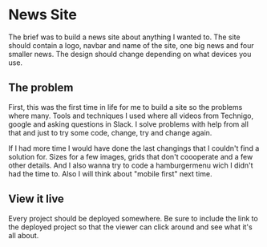 # News Site

The brief was to build a news site about anything I wanted to. The site should contain a logo, navbar and name of the site, one big news and four smaller news. The design should change depending on what devices you use.

## The problem

First, this was the first time in life for me to build a site so the problems where many. 
Tools and techniques I used where all videos from Technigo, google and asking questions in Slack. 
I solve problems with help from all that and just to try some code, change, try and change again.

If I had more time I would have done the last changings that I couldn't find a solution for. Sizes for a few images, grids that don't coooperate and a few other details. And I also wanna try to code a hamburgermenu wich I didn't had the time to. 
Also I will think about "mobile first" next time. 


## View it live
Every project should be deployed somewhere. Be sure to include the link to the deployed project so that the viewer can click around and see what it's all about.
